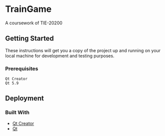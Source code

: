 # TrainGame
A coursework of TIE-20200

## Getting Started
These instructions will get you a copy of the project up and running on your local machine for development and testing purposes.

### Prerequisites
```
Qt Creator
Qt 5.9
```

## Deployment
### Built With
* [Qt Creator](https://www1.qt.io/fi/)
* [Qt](https://www1.qt.io/fi/)
